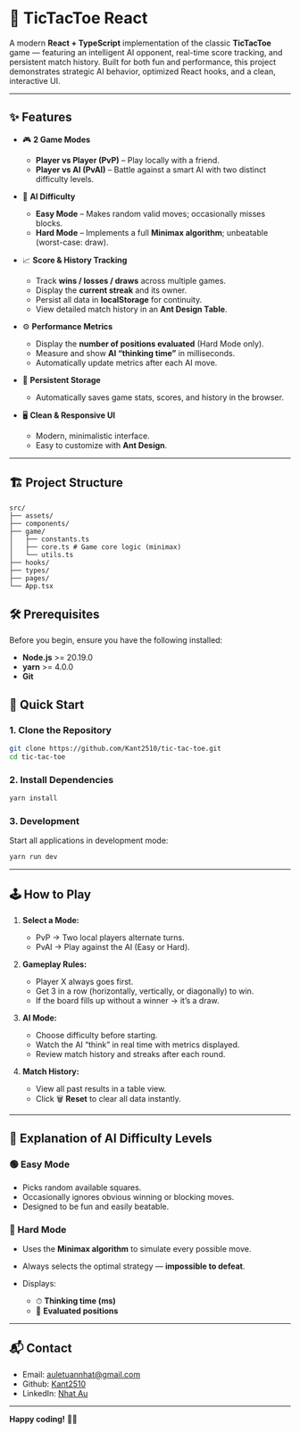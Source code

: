 # 🎯 TicTacToe React

A modern **React + TypeScript** implementation of the classic **TicTacToe** game — featuring an intelligent AI opponent, real-time score tracking, and persistent match history.
Built for both fun and performance, this project demonstrates strategic AI behavior, optimized React hooks, and a clean, interactive UI.

---

## ✨ Features

-   🎮 **2 Game Modes**

    -   **Player vs Player (PvP)** – Play locally with a friend.
    -   **Player vs AI (PvAI)** – Battle against a smart AI with two distinct difficulty levels.

-   🧠 **AI Difficulty**

    -   **Easy Mode** – Makes random valid moves; occasionally misses blocks.
    -   **Hard Mode** – Implements a full **Minimax algorithm**; unbeatable (worst-case: draw).

-   📈 **Score & History Tracking**

    -   Track **wins / losses / draws** across multiple games.
    -   Display the **current streak** and its owner.
    -   Persist all data in **localStorage** for continuity.
    -   View detailed match history in an **Ant Design Table**.

-   ⚙️ **Performance Metrics**

    -   Display the **number of positions evaluated** (Hard Mode only).
    -   Measure and show **AI “thinking time”** in milliseconds.
    -   Automatically update metrics after each AI move.

-   💾 **Persistent Storage**

    -   Automatically saves game stats, scores, and history in the browser.

-   🖥️ **Clean & Responsive UI**

    -   Modern, minimalistic interface.
    -   Easy to customize with **Ant Design**.

---

## 🏗️ Project Structure

```
src/
├── assets/
├── components/
├── game/
│   ├── constants.ts
│   ├── core.ts # Game core logic (minimax)
│   └── utils.ts
├── hooks/
├── types/
├── pages/
└── App.tsx
```

## 🛠️ Prerequisites

Before you begin, ensure you have the following installed:

-   **Node.js** >= 20.19.0
-   **yarn** >= 4.0.0
-   **Git**

## 🚀 Quick Start

### 1. Clone the Repository

```bash
git clone https://github.com/Kant2510/tic-tac-toe.git
cd tic-tac-toe
```

### 2. Install Dependencies

```bash
yarn install
```

### 3. Development

Start all applications in development mode:

```bash
yarn run dev
```

---

## 🕹️ How to Play

1. **Select a Mode:**

    - PvP → Two local players alternate turns.
    - PvAI → Play against the AI (Easy or Hard).

2. **Gameplay Rules:**

    - Player X always goes first.
    - Get 3 in a row (horizontally, vertically, or diagonally) to win.
    - If the board fills up without a winner → it’s a draw.

3. **AI Mode:**

    - Choose difficulty before starting.
    - Watch the AI “think” in real time with metrics displayed.
    - Review match history and streaks after each round.

4. **Match History:**

    - View all past results in a table view.
    - Click 🗑️ **Reset** to clear all data instantly.

---

## 🧠 Explanation of AI Difficulty Levels

### 🟢 Easy Mode

-   Picks random available squares.
-   Occasionally ignores obvious winning or blocking moves.
-   Designed to be fun and easily beatable.

### 🔴 Hard Mode

-   Uses the **Minimax algorithm** to simulate every possible move.
-   Always selects the optimal strategy — **impossible to defeat**.

-   Displays:

    -   ⏱ **Thinking time (ms)**
    -   🔢 **Evaluated positions**

---

## 📬 Contact

-   Email: [auletuannhat@gmail.com](mailto:auletuannhat@gmail.com)
-   Github: [Kant2510](https://github.com/Kant2510/ielts-learning-backend-system)
-   LinkedIn: [Nhat Au](https://www.linkedin.com/in/nhat-au-73a629283)

---

**Happy coding!** 🚀✨

